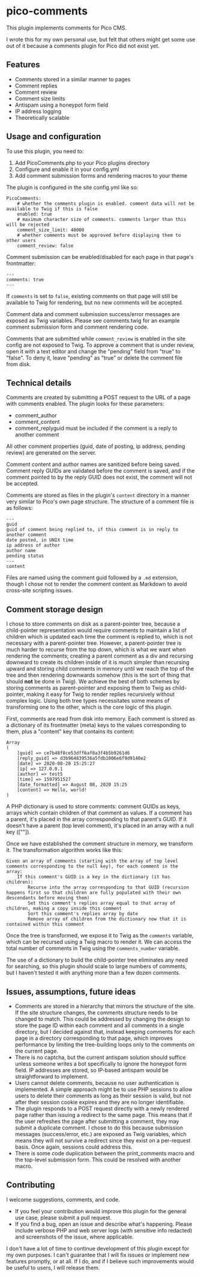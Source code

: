 # pico-comments

This plugin implements comments for Pico CMS.

I wrote this for my own personal use, but felt that others might get some use out of it because a comments plugin for Pico did not exist yet.

Features
---
- Comments stored in a similar manner to pages
- Comment replies
- Comment review
- Comment size limits
- Antispam using a honeypot form field
- IP address logging
- Theoretically scalable

Usage and configuration
---
To use this plugin, you need to:
1. Add PicoComments.php to your Pico plugins directory
2. Configure and enable it in your config.yml
3. Add comment submission forms and rendering macros to your theme

The plugin is configured in the site config.yml like so:
```
PicoComments:
    # whether the comments plugin is enabled. comment data will not be available to Twig if this is false
    enabled: true
    # maximum character size of comments. comments larger than this will be rejected
    comment_size_limit: 40000
    # whether comments must be approved before displaying them to other users
    comment_review: false
```

Comment submission can be enabled/disabled for each page in that page's frontmatter:
```
---
comments: true
---
```

If ```comments``` is set to ```false```, existing comments on that page will still be available to Twig for rendering, but no new comments will be accepted.

Comment data and comment submission success/error messages are exposed as Twig variables. Please see comments.twig for an example comment submission form and comment rendering code.

Comments that are submitted while ```comment_review``` is enabled in the site config are not exposed to Twig. To approve a comment that is under review, open it with a text editor and change the "pending" field from "true" to "false". To deny it, leave "pending" as "true" or delete the comment file from disk.

Technical details
---
Comments are created by submitting a POST request to the URL of a page with comments enabled. The plugin looks for these parameters:
- comment_author
- comment_content
- comment_replyguid must be included if the comment is a reply to another comment

All other comment properties (guid, date of posting, ip address, pending review) are generated on the server. 

Comment content and author names are sanitized before being saved. Comment reply GUIDs are validated before the comment is saved, and if the comment pointed to by the reply GUID does not exist, the comment will not be accepted.

Comments are stored as files in the plugin's ```content``` directory in a manner very similar to Pico's own page structure. The structure of a comment file is as follows:
```
---
guid
guid of comment being replied to, if this comment is in reply to another comment
date posted, in UNIX time
ip address of author
author name
pending status
---
content
```

Files are named using the comment guid followed by a ```.md``` extension, though I chose not to render the comment content as Markdown to avoid cross-site scripting issues.

Comment storage design
---
I chose to store comments on disk as a parent-pointer tree, because a child-pointer representation would require comments to maintain a list of children which is updated each time the comment is replied to, which is not necessary with a parent-pointer tree. However, a parent-pointer tree is much harder to recurse from the top down, which is what we want when rendering the comments; creating a parent comment as a div and recursing downward to create its children inside of it is much simpler than recursing upward and storing child comments in memory until we reach the top of the tree and then rendering downwards somehow (this is the sort of thing that should **not** be done in Twig). We achieve the best of both schemes by storing comments as parent-pointer and exposing them to Twig as child-pointer, making it easy for Twig to render replies recursively without complex logic. Using both tree types necessitates some means of transforming one to the other, which is the core logic of this plugin.

First, comments are read from disk into memory. Each comment is stored as a dictionary of its frontmatter (meta) keys to the values corresponding to them, plus a "content" key that contains its content:
```
Array
(
    [guid] => ce7b48f8ce53dff6af8a3f4b5b9261d6
    [reply_guid] => d3b964839536a5fdb1006e6f9d9140e2
    [date] => 2020-08-20 15:25:27
    [ip] => 127.0.0.1
    [author] => test5
    [time] => 1597951527
    [date_formatted] => August 08, 2020 15:25
    [content] => Hello, world!
)
```

A PHP dictionary is used to store comments: comment GUIDs as keys, arrays which contain children of that comment as values. If a comment has a parent, it's placed in the array corresponding to that parent's GUID. If it doesn't have a parent (top level comment), it's placed in an array with a null key ([""]).

Once we have established the comment structure in memory, we transform it. The transformation algorithm works like this:
```
Given an array of comments (starting with the array of top level comments corresponding to the null key), for each comment in the array:
    If this comment's GUID is a key in the dictionary (it has children):
        Recurse into the array corresponding to that GUID (recursion happens first so that children are fully populated with their own descendants before moving them)
        Set this comment's replies array equal to that array of children, making a copy inside this comment
        Sort this comment's replies array by date
        Remove array of children from the dictionary now that it is contained within this comment
```

Once the tree is transformed, we expose it to Twig as the ```comments``` variable, which can be recursed using a Twig macro to render it. We can access the total number of comments in Twig using the ```comments_number``` variable.

The use of a dictionary to build the child-pointer tree eliminates any need for searching, so this plugin should scale to large numbers of comments, but I haven't tested it with anything more than a few dozen comments.

Issues, assumptions, future ideas
---
- Comments are stored in a hierarchy that mirrors the structure of the site. If the site structure changes, the comments structure needs to be changed to match. This could be addressed by changing the design to store the page ID within each comment and all comments in a single directory, but I decided against that, instead keeping comments for each page in a directory corresponding to that page, which improves performance by limiting the tree-building loops only to the comments on the current page.
- There is no captcha, but the current antispam solution should suffice unless someone writes a bot specifically to ignore the honeypot form field. IP addresses are stored, so IP-based antispam would be straightforward to implement.
- Users cannot delete comments, because no user authentication is implemented. A simple approach might be to use PHP sessions to allow users to delete their comments as long as their session is valid, but not after their session cookie expires and they are no longer identifiable.
- The plugin responds to a POST request directly with a newly rendered page rather than issuing a redirect to the same page. This means that if the user refreshes the page after submitting a comment, they may submit a duplicate comment. I chose to do this because submission messages (success/error, etc.) are exposed as Twig variables, which means they will not survive a redirect since they exist on a per-request basis. Once again, sessions could address this.
- There is some code duplication between the print_comments macro and the top-level submission form. This could be resolved with another macro.

Contributing
---
I welcome suggestions, comments, and code. 
- If you feel your contribution would improve this plugin for the general use case, please submit a pull request. 
- If you find a bug, open an issue and describe what's happening. Please include verbose PHP and web server logs (with sensitive info redacted) and screenshots of the issue, where applicable.

I don't have a lot of time to continue development of this plugin except for my own purposes. I can't guarantee that I will fix issues or implement new features promptly, or at all. If I do, and if I believe such improvements would be useful to users, I will release them.
